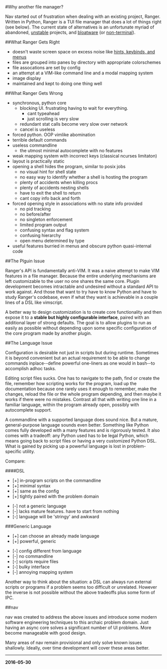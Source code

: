 <title>Why another file manager</title>
<link rel="stylesheet" href="../css/base.css">
#Why another file manager?

Nav started out of frustration when dealing with an existing project, Ranger. Written in Python, Ranger is a TUI file manager that does a lot of things right (see below). The current state of alternatives is an unfortunate myriad of abandoned, [unstable](http://vifm.info/) projects, and [bloatware](https://github.com/MidnightCommander/mc) (or [non-terminal](http://docs.xfce.org/xfce/thunar/start)).

##What Ranger Gets Right

* doesn't waste screen space on excess noise like [hints, keybinds, and menus](https://upload.wikimedia.org/wikipedia/commons/9/9b/Midnight_Commander_4.7.0.9_on_Ubuntu_11.04.png)
* files are grouped into panes by directory with appropriate colorschemes
* file assocations are set by config
* an attempt at a VIM-like command line and a modal mapping system
* image display
* maintained and kept to doing one thing well

##What Ranger Gets Wrong

* synchronous, python core
  * blocking UI. frustrating having to wait for everything.
    * cant typeahead
    * just scrolling is very slow
  * redundant stat calls become very slow over network
  * cancel is useless
* forced python. OOP vimlike abomination
* terrible default commands
* useless commandline
  * the utmost minimal autocomplete with no features
* weak mapping system with incorrect keys (classical ncurses limitaton)
* layout is practically static
* opening a shell hides the program, similar to posix jobs
  * no visual hint for shell state
  * no easy way to identify whether a shell is hosting the program
  * plenty of accidents when killing procs
  * plenty of accidents nesting shells
  * have to exit the shell to return
  * cant copy info back and forth
* forced opening style in associations with no state info provided
  * no pid tracking
  * no before/after
  * no singleton enforcement
  * limited program output
  * confusing syntax and flag system
  * confusing hierarchy
  * open menu determined by type
* useful features burried in menus and obscure python quasi-internal code

##The Plguin Issue

Ranger's API is fundamentally anti-VIM. It was a naive attempt to make VIM features in a file manager. Because the entire underlying mechanisms are left customizable to the user no one shares the same core. Plugin development becomes intractable and undesired without a standard API to work against. And those that want to try have to know Python and have to study Ranger's codebase, even if what they want is achievable in a couple lines of a DSL like vimscript.

A better way to design customization is to create core functionality and then expose it to a **stable but highly configurable interface**, paired with an additional layer of strong defaults. The goal is to allow plugins to run as easily as possible without depending upon some specific configuration of the core program made by another plugin.

##The Language Issue

Configuration is desirable not just in scripts but during runtime. Sometimes it is beyond convenient but an actual requirement to be able to change commands inplace--define powerful one-liners as one would in bash--to accomplish adhoc tasks. 

Editing script files sucks. One has to navigate to the path, find or create the file, remember how scripting works for the program, load up the documentation because one rarely uses it enough to remember, make the changes, reload the file or the whole program depending, and then maybe it works if there were no mistakes. Contrast all that with writing one line in a familiar language, within the program already open, possibly with autocomplete support.

A commandline with a supported language does sound nice. But a mature, general-purpose language sounds even better. Something like Python comes fully developed with a many features and is rigorously tested. It also comes with a tradeoff: any Python used has to be legal Python, which means going back to script files or having a very customized Python DSL. What is gained by picking up a powerful language is lost in problem-specific utility.

Compare:

####DSL
+ [+] in-program scripts on the commandline
+ [+] minimal syntax
+ [+] same as the config
+ [+] tightly paired with the problem domain
- [-] not a generic language
- [-] lacks mature features. have to start from nothing
- [-] language will be 'stringy' and awkward

###Generic Language
+ [+] can choose an already made language
+ [+] powerful, generic
- [-] config different from language
- [-] no commandline
- [-] scripts require files
- [-] bulky interface
- [-] annoying mapping system

Another way to think about the situation: a DSL can always run external scripts or programs if a problem seems too difficult or unrelated. However the inverse is not possible without the above tradeoffs plus some form of IPC.

##nav

nav was created to address the above issues and introduce some modern software engineering techniques to this archaic problem domain. Just having an async core solves a significant number of UI problems. More become manageable with good design.

Many areas of nav remain provisional and only solve known issues shallowly. Ideally, over time development will cover these areas better.

* * *
**2016-05-30**
